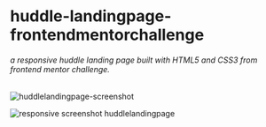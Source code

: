﻿# huddle-landingpage-frontendmentorchallenge
<h6>a responsive huddle landing page built with HTML5 and CSS3 from frontend mentor challenge.</h6>

![huddlelandingpage-screenshot](https://user-images.githubusercontent.com/90546802/166133821-f2fa666c-07cc-4b39-9ea2-eff3b3ebaa1e.png)

![responsive screenshot huddlelandingpage](https://user-images.githubusercontent.com/90546802/166133792-3211c463-e6b0-42a6-9304-687c13a8c594.png)
